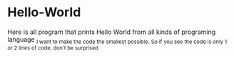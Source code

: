 # Hello-World
Here is all program that prints Hello World from all kinds of programing language
<sub>I want to make the code the smallest possible. So if you see the code is only 1 or 2 lines of code, don't be surprised</sub>
